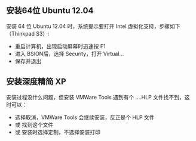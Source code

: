 安装64位 Ubuntu 12.04
---------------------

安装 64 位 Ubuntu 12.04 时，系统提示要打开 Intel 虚拟化支持，步骤如下（Thinkpad S3）:

- 重启计算机，出现启动屏幕时迅速按 F1
- 进入 BSION后，选择 Security，打开 Virtual...
- 保存并退出

安装深度精简 XP
---------------

安装过程没什么问题，但安装 VMWare Tools 遇到有个 ....HLP 文件找不到，这时可以：

- 选择取消，VMWare Tools 会继续安装，反正是个 HLP 文件
- 或 找到这个文件
- 或 安装时选择定制，不选择安装打印
